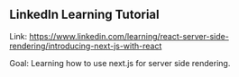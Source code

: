 ## LinkedIn Learning Tutorial

Link: https://www.linkedin.com/learning/react-server-side-rendering/introducing-next-js-with-react

Goal: Learning how to use next.js for server side rendering.